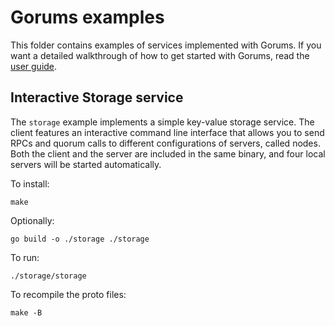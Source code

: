 # Gorums examples

This folder contains examples of services implemented with Gorums.
If you want a detailed walkthrough of how to get started with Gorums, read the [user guide](../doc/user-guide.md).

## Interactive Storage service

The `storage` example implements a simple key-value storage service.
The client features an interactive command line interface that allows you to send RPCs and quorum calls to different configurations of servers, called nodes.
Both the client and the server are included in the same binary, and four local servers will be started automatically.

To install:

```shell
make
```

Optionally:

```shell
go build -o ./storage ./storage
```

To run:

```shell
./storage/storage
```

To recompile the proto files:

```shell
make -B
```
